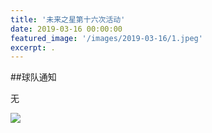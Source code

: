```yaml
---
title: '未来之星第十六次活动'
date: 2019-03-16 00:00:00
featured_image: '/images/2019-03-16/1.jpeg'
excerpt: .
---
```


##球队通知

无

<div class="gallery" data-columns="2">
    <img src="/images/2019-03-16/1.jpeg">                                                                
</div>